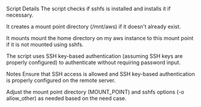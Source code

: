 Script Details
The script checks if sshfs is installed and installs it if necessary.

It creates a mount point directory (/mnt/aws) if it doesn't already exist.

It mounts mount the home directory on my aws instance to this mount point if it is not mounted using sshfs.

The script uses SSH key-based authentication (assuming SSH keys are properly configured) to authenticate without requiring password input.

Notes
Ensure that SSH access is allowed and SSH key-based authentication is properly configured on the remote server.

Adjust the mount point directory (MOUNT_POINT) and sshfs options (-o allow_other) as needed based on the need case.



